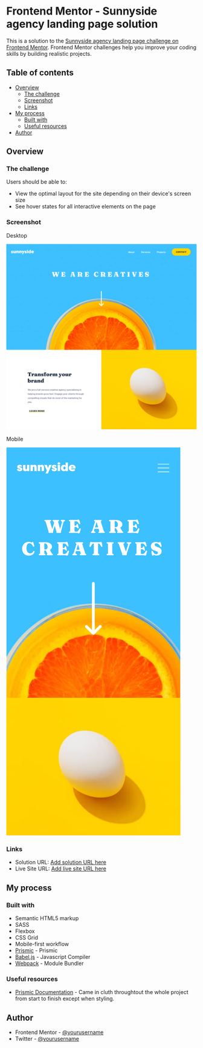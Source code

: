 # Frontend Mentor - Sunnyside agency landing page solution

This is a solution to the [Sunnyside agency landing page challenge on Frontend Mentor](https://www.frontendmentor.io/challenges/sunnyside-agency-landing-page-7yVs3B6ef). Frontend Mentor challenges help you improve your coding skills by building realistic projects.

## Table of contents

- [Overview](#overview)
  - [The challenge](#the-challenge)
  - [Screenshot](#screenshot)
  - [Links](#links)
- [My process](#my-process)
  - [Built with](#built-with)
  - [Useful resources](#useful-resources)
- [Author](#author)

## Overview

### The challenge

Users should be able to:

- View the optimal layout for the site depending on their device's screen size
- See hover states for all interactive elements on the page

### Screenshot

Desktop

![](./screenshorts/screenshot_1440.png)

Mobile

![](./screenshorts/screenshot_375.png)

### Links

- Solution URL: [Add solution URL here](https://your-solution-url.com)
- Live Site URL: [Add live site URL here](https://your-live-site-url.com)

## My process

### Built with

- Semantic HTML5 markup
- SASS
- Flexbox
- CSS Grid
- Mobile-first workflow
- [Prismic](https://prismic.io/) - Prismic
- [Babel.js](https://babeljs.io/) - Javascript Compiler
- [Webpack](webpack.js.org/) - Module Bundler

### Useful resources

- [Prismic Documentation](https://prismic.io/docs) - Came in cluth throughtout the whole project from start to finish except when styling.

## Author

- Frontend Mentor - [@yourusername](https://www.frontendmentor.io/profile/serfoll)
- Twitter - [@yourusername](https://www.twitter.com/sergio_fol)
